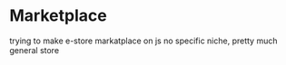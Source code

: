 # Marketplace
trying to make e-store markatplace on js 
no specific niche, pretty much general store
